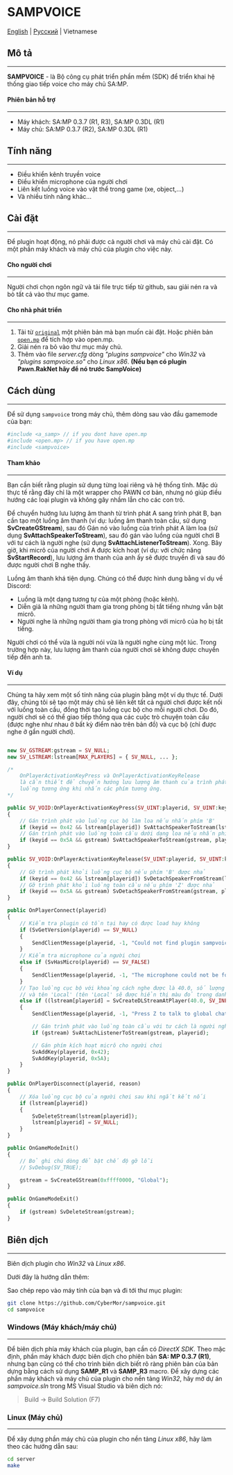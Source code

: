 # **SAMPVOICE**
[English](https://github.com/vdgiapp/sampvoice/blob/test/README.md) | [Русский](https://github.com/vdgiapp/sampvoice/blob/test/README.ru.md) | Vietnamese

## Mô tả
---------------------------------
**SAMPVOICE** - là Bộ công cụ phát triển phần mềm (SDK) để triển khai hệ thống giao tiếp voice cho máy chủ SA:MP.

#### Phiên bản hỗ trợ
----------------------------------
* Máy khách: SA:MP 0.3.7 (R1, R3), SA:MP 0.3DL (R1)
* Máy chủ: SA:MP 0.3.7 (R2), SA:MP 0.3DL (R1)

## Tính năng
---------------------------------
* Điều khiển kênh truyền voice
* Điều khiển microphone của người chơi
* Liên kết luồng voice vào vật thể trong game (xe, object,...)
* Và nhiều tính năng khác...

## Cài đặt
---------------------------------
Để plugin hoạt động, nó phải được cả người chơi và máy chủ cài đặt. Có một phần máy khách và máy chủ của plugin cho việc này.

#### Cho người chơi
---------------------------------
Người chơi chọn ngôn ngữ và tải file trực tiếp từ github, sau giải nén ra và bỏ tất cả vào thư mục game.

#### Cho nhà phát triển
---------------------------------
1. Tải từ [`original`](https://github.com/CyberMor/sampvoice/releases) một phiên bản mà bạn muốn cài đặt.
Hoặc phiên bản [`open.mp`](https://github.com/AmyrAhmady/sampvoice/releases) để tích hợp vào open.mp.
2. Giải nén ra bỏ vào thư mục máy chủ.
3. Thêm vào file *server.cfg* dòng *"plugins sampvoice"* cho *Win32* và *"plugins sampvoice.so"* cho *Linux x86*. **(Nếu bạn có plugin Pawn.RakNet hãy để nó trước SampVoice)**

## Cách dùng
---------------------------------
Để sử dụng `sampvoice` trong máy chủ, thêm dòng sau vào đầu gamemode của bạn:
```php
#include <a_samp> // if you dont have open.mp
#include <open.mp> // if you have open.mp
#include <sampvoice>
```

#### Tham khảo
---------------------------------
Bạn cần biết rằng plugin sử dụng từng loại riêng và hệ thống tĩnh. Mặc dù thực tế rằng đây chỉ là một wrapper cho PAWN cơ bản, nhưng nó giúp điều hướng các loại plugin và không gây nhầm lẫn cho các con trỏ.

Để chuyển hướng lưu lượng âm thanh từ trình phát A sang trình phát B, bạn cần tạo một luồng âm thanh (ví dụ: luồng âm thanh toàn cầu, sử dụng **SvCreateGStream**), sau đó Gán nó vào luồng của trình phát A làm loa (sử dụng **SvAttachSpeakerToStream**), sau đó gán vào luồng của người chơi B với tư cách là người nghe (sử dụng **SvAttachListenerToStream**). Xong. Bây giờ, khi micrô của người chơi A được kích hoạt (ví dụ: với chức năng **SvStartRecord**), lưu lượng âm thanh của anh ấy sẽ được truyền đi và sau đó được người chơi B nghe thấy.

Luồng âm thanh khá tiện dụng. Chúng có thể được hình dung bằng ví dụ về Discord:
* Luồng là một dạng tương tự của một phòng (hoặc kênh).
* Diễn giả là những người tham gia trong phòng bị tắt tiếng nhưng vẫn bật micrô.
* Người nghe là những người tham gia trong phòng với micrô của họ bị tắt tiếng.

Người chơi có thể vừa là người nói vừa là người nghe cùng một lúc. Trong trường hợp này, lưu lượng âm thanh của người chơi sẽ không được chuyển tiếp đến anh ta.

#### Ví dụ
---------------------------------
Chúng ta hãy xem một số tính năng của plugin bằng một ví dụ thực tế. Dưới đây, chúng tôi sẽ tạo một máy chủ sẽ liên kết tất cả người chơi được kết nối với luồng toàn cầu, đồng thời tạo luồng cục bộ cho mỗi người chơi. Do đó, người chơi sẽ có thể giao tiếp thông qua các cuộc trò chuyện toàn cầu (được nghe như nhau ở bất kỳ điểm nào trên bản đồ) và cục bộ (chỉ được nghe ở gần người chơi).
```php

new SV_GSTREAM:gstream = SV_NULL;
new SV_LSTREAM:lstream[MAX_PLAYERS] = { SV_NULL, ... };

/*
    OnPlayerActivationKeyPress và OnPlayerActivationKeyRelease
    là cần thiết để chuyển hướng lưu lượng âm thanh của trình phát đến
    luồng tương ứng khi nhấn các phím tương ứng.
*/

public SV_VOID:OnPlayerActivationKeyPress(SV_UINT:playerid, SV_UINT:keyid) 
{
    // Gán trình phát vào luồng cục bộ làm loa nếu nhấn phím 'B'
    if (keyid == 0x42 && lstream[playerid]) SvAttachSpeakerToStream(lstream[playerid], playerid);
    // Gán trình phát vào luồng toàn cầu dưới dạng loa nếu nhấn phím 'Z'
    if (keyid == 0x5A && gstream) SvAttachSpeakerToStream(gstream, playerid);
}

public SV_VOID:OnPlayerActivationKeyRelease(SV_UINT:playerid, SV_UINT:keyid)
{
    // Gỡ trình phát khỏi luồng cục bộ nếu phím 'B' được nhả
    if (keyid == 0x42 && lstream[playerid]) SvDetachSpeakerFromStream(lstream[playerid], playerid);
    // Gỡ trình phát khỏi luồng toàn cầu nếu phím 'Z' được nhả
    if (keyid == 0x5A && gstream) SvDetachSpeakerFromStream(gstream, playerid);
}

public OnPlayerConnect(playerid)
{
    // Kiểm tra plugin có tồn tại hay có được load hay không
    if (SvGetVersion(playerid) == SV_NULL)
    {
        SendClientMessage(playerid, -1, "Could not find plugin sampvoice.");
    }
    // Kiểm tra microphone của người chơi
    else if (SvHasMicro(playerid) == SV_FALSE)
    {
        SendClientMessage(playerid, -1, "The microphone could not be found.");
    }
    // Tạo luồng cục bộ với khoảng cách nghe được là 40.0, số lượng người nghe không giới hạn (-1)
    // và tên 'Local' (tên 'Local' sẽ được hiển thị màu đỏ trong danh sách người nói của người chơi)
    else if ((lstream[playerid] = SvCreateDLStreamAtPlayer(40.0, SV_INFINITY, playerid, 0xff0000ff, "Local")))
    {
        SendClientMessage(playerid, -1, "Press Z to talk to global chat and B to talk to local chat.");

        // Gán trình phát vào luồng toàn cầu với tư cách là người nghe
        if (gstream) SvAttachListenerToStream(gstream, playerid);

        // Gán phím kích hoạt micrô cho người chơi
        SvAddKey(playerid, 0x42);
        SvAddKey(playerid, 0x5A);
    }
}

public OnPlayerDisconnect(playerid, reason)
{
    // Xóa luồng cục bộ của người chơi sau khi ngắt kết nối
    if (lstream[playerid])
    {
        SvDeleteStream(lstream[playerid]);
        lstream[playerid] = SV_NULL;
    }
}

public OnGameModeInit()
{
    // Bỏ ghi chú dòng để bật chế độ gỡ lỗi
    // SvDebug(SV_TRUE);

    gstream = SvCreateGStream(0xffff0000, "Global");
}

public OnGameModeExit()
{
    if (gstream) SvDeleteStream(gstream);
}
```

## Biên dịch
---------------------------------
Biên dịch plugin cho *Win32* và *Linux x86*.

Dưới đây là hướng dẫn thêm:

Sao chép repo vào máy tính của bạn và đi tới thư mục plugin:
```sh
git clone https://github.com/CyberMor/sampvoice.git
cd sampvoice
```

### Windows (Máy khách/máy chủ)
---------------------------------
Để biên dịch phía máy khách của plugin, bạn cần có *DirectX SDK*. Theo mặc định, phần máy khách được biên dịch cho phiên bản **SA: MP 0.3.7 (R1)**, nhưng bạn cũng có thể cho trình biên dịch biết rõ ràng phiên bản của bản dựng bằng cách sử dụng **SAMP_R1** và **SAMP_R3** macro. Để xây dựng các phần máy khách và máy chủ của plugin cho nền tảng *Win32*, hãy mở dự án *sampvoice.sln* trong MS Visual Studio và biên dịch nó:
> Build -> Build Solution (F7)

### Linux (Máy chủ)
---------------------------------
Để xây dựng phần máy chủ của plugin cho nền tảng *Linux x86*, hãy làm theo các hướng dẫn sau:
```sh
cd server
make
```
